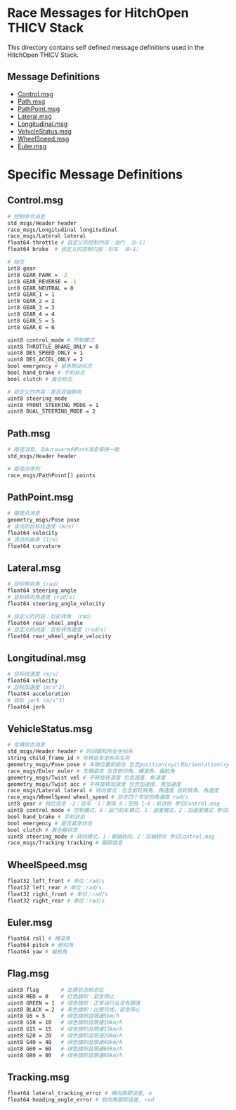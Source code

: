 # Race Messages for HitchOpen THICV Stack
This directory contains self defined message definitions used in the HitchOpen THICV Stack.

## Message Definitions
- [Control.msg](msg/Control.msg)
- [Path.msg](msg/Path.msg)
- [PathPoint.msg](msg/PathPoint.msg)
- [Lateral.msg](msg/Lateral.msg)
- [Longitudinal.msg](msg/Longitudinal.msg)
- [VehicleStatus.msg](msg/VehicleStatus.msg)
- [WheelSpeed.msg](msg/WheelSpeed.msg)
- [Euler.msg](msg/Euler.msg)


# Specific Message Definitions

## Control.msg
``` bash
# 控制命令消息
std_msgs/Header header
race_msgs/Longitudinal longitudinal
race_msgs/Lateral lateral
float64 throttle # 自定义的控制内容：油门 （0~1）
float64 brake  # 自定义的控制内容：刹车 （0~1）

# 档位
int8 gear
int8 GEAR_PARK = -2
int8 GEAR_REVERSE = -1
int8 GEAR_NEUTRAL = 0
int8 GEAR_1 = 1
int8 GEAR_2 = 2
int8 GEAR_3 = 3
int8 GEAR_4 = 4
int8 GEAR_5 = 5
int8 GEAR_6 = 6

uint8 control_mode # 控制模式
uint8 THROTTLE_BRAKE_ONLY = 0
uint8 DES_SPEED_ONLY = 1
uint8 DES_ACCEL_ONLY = 2
bool emergency # 紧急制动标志
bool hand_brake # 手刹标志
bool clutch # 离合标志

# 自定义的内容：是否双轴转向
uint8 steering_mode
uint8 FRONT_STEERING_MODE = 1
uint8 DUAL_STEERING_MODE = 2
```

## Path.msg
``` bash
# 路径消息，与Autoware的Path消息保持一致
std_msgs/Header header

# 路径点序列
race_msgs/PathPoint[] points
```

## PathPoint.msg
``` bash
# 路径点消息
geometry_msgs/Pose pose
# 该点的目标线速度 (m/s)
float64 velocity
# 该点的曲率 (1/m)
float64 curvature
```

## Lateral.msg
``` bash
# 目标转向角 (rad)
float64 steering_angle
# 目标转向角速度 (rad/s)
float64 steering_angle_velocity

# 自定义的内容：后轮转角 （rad）
float64 rear_wheel_angle
# 自定义的内容：后轮转角速度 (rad/s)
float64 rear_wheel_angle_velocity
```

## Longitudinal.msg
``` bash
# 目标线速度 (m/s)
float64 velocity
# 目标加速度 (m/s^2)
float64 acceleration
# 目标 jerk (m/s^3)
float64 jerk
```

## VehicleStatus.msg
``` bash
# 车辆状态消息
std_msgs/Header header # 时间戳和所处坐标系
string child_frame_id # 车辆自车坐标系名称
geometry_msgs/Pose pose # 车辆位置和姿态 包含position(xyz)和orientation(xyzw)
race_msgs/Euler euler # 车辆姿态 包含俯仰角、横滚角、偏航角
geometry_msgs/Twist vel # 平移旋转速度 包含速度、角速度
geometry_msgs/Twist acc # 平移旋转加速度 包含加速度、角加速度
race_msgs/Lateral lateral # 转向情况：包含前轮转角、角速度 后轮转角、角速度
race_msgs/WheelSpeed wheel_speed # 包含四个车轮的角速度 rad/s
int8 gear # 档位信息 -2：驻车 -1：倒车 0：空挡 1~6：前进档 参见Control.msg
uint8 control_mode # 控制模式，0：油门刹车模式，1：速度模式，2：加速度模式 参见Control.msg
bool hand_brake # 手刹状态
bool emergency # 是否紧急状态
bool clutch # 离合器状态
uint8 steering_mode # 转向模式，1：单轴转向，2：双轴转向 参见Control.msg
race_msgs/Tracking tracking # 跟踪信息
```

## WheelSpeed.msg
``` bash
float32 left_front # 单位：rad/s
float32 left_rear # 单位：rad/s
float32 right_front # 单位：rad/s
float32 right_rear # 单位：rad/s
```

## Euler.msg
``` bash
float64 roll # 横滚角
float64 pitch # 俯仰角
float64 yaw # 偏航角
```

## Flag.msg
``` bash
uint8 flag       # 比赛状态标志位
uint8 RED = 0    # 红色旗帜：紧急停止
uint8 GREEN = 1  # 绿色旗帜：正常运行且没有限速
uint8 BLACK = 2  # 黑色旗帜：比赛完成，紧急停止
uint8 G5 = 5     # 绿色旗帜且限速5km/h
uint8 G10 = 10   # 绿色旗帜且限速10km/h
uint8 G15 = 15   # 绿色旗帜且限速15km/h
uint8 G20 = 20   # 绿色旗帜且限速20km/h
uint8 G40 = 40   # 绿色旗帜且限速40km/h
uint8 G60 = 60   # 绿色旗帜且限速60km/h 
uint8 G80 = 80   # 绿色旗帜且限速80km/h
```

## Tracking.msg
``` bash
float64 lateral_tracking_error # 横向跟踪误差, m
float64 heading_angle_error # 航向角跟踪误差, rad
```
